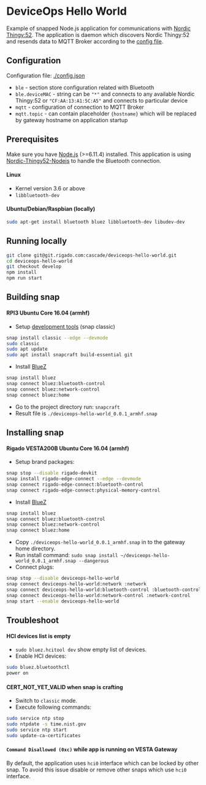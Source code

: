 DeviceOps Hello World
====
Example of snapped Node.js application for communications with [Nordic Thingy:52](https://www.nordicsemi.com/eng/Products/Nordic-Thingy-52).
The application is daemon which discovers Nordic Thingy:52 and resends data to MQTT Broker according to the [config file](./config.json).

## Configuration

Configuration file: [./config.json](./config.json)
 
 * `ble` - section store configuration related with Bluetooth
 * `ble.deviceMAC` - string can be `"*"` and connects to any available Nordic Thingy:52 or `"CF:AA:13:A1:5C:A5"` and connects to particular device
 * `mqtt` - configuration of connection to MQTT Broker
 * `mqtt.topic` - can contain placeholder `{hostname}` which will be replaced by gateway hostname on application startup

## Prerequisites

Make sure you have [Node.js](http://nodejs.org/) (>=6.11.4) installed.
This application is using [Nordic-Thingy52-Nodejs](https://github.com/NordicPlayground/Nordic-Thingy52-Nodejs) to handle the Bluetooth connection.

#### Linux

 * Kernel version 3.6 or above
 * ```libbluetooth-dev```

#### Ubuntu/Debian/Raspbian (locally)

```bash
sudo apt-get install bluetooth bluez libbluetooth-dev libudev-dev
```

## Running locally

```bash
git clone git@git.rigado.com:cascade/deviceops-hello-world.git
cd deviceops-hello-world
git checkout develop
npm install
npm run start
```

## Building snap

#### RPI3 Ubuntu Core 16.04 (armhf)

 * Setup [development tools](https://developer.ubuntu.com/core/get-started/developer-setup) (snap classic)

```bash
snap install classic --edge --devmode
sudo classic
sudo apt update
sudo apt install snapcraft build-essential git
```

 * Install [BlueZ](http://www.bluez.org/)

```bash
snap install bluez
snap connect bluez:bluetooth-control
snap connect bluez:network-control
snap connect bluez:home
```

 * Go to the project directory run: ```snapcraft```
 * Result file is `./deviceops-hello-world_0.0.1_armhf.snap`

## Installing snap

#### Rigado VESTA200B Ubuntu Core 16.04 (armhf)
 
 * Setup brand packages: 

```bash
snap stop --disable rigado-devkit
snap install rigado-edge-connect --edge --devmode
snap connect rigado-edge-connect:bluetooth-control
snap connect rigado-edge-connect:physical-memory-control
```

 * Install [BlueZ](http://www.bluez.org/)

```bash
snap install bluez
snap connect bluez:bluetooth-control
snap connect bluez:network-control
snap connect bluez:home
```

 * Copy `./deviceops-hello-world_0.0.1_armhf.snap` in to the gateway home directory.
 * Run install command: `sudo snap install ~/deviceops-hello-world_0.0.1_armhf.snap --dangerous`
 * Connect plugs:

```bash
snap stop --disable deviceops-hello-world
snap connect deviceops-hello-world:network :network
snap connect deviceops-hello-world:bluetooth-control :bluetooth-control
snap connect deviceops-hello-world:network-control :network-control
snap start --enable deviceops-hello-world
```

## Troubleshoot

#### HCI devices list is empty

 * `sudo bluez.hcitool dev` show empty list of devices. 
 * Enable HCI devices:

```bash
sudo bluez.bluetoothctl
power on
```

#### CERT_NOT_YET_VALID when snap is crafting
 
 * Switch to `classic` mode.
 * Execute following commands:

```bash
sudo service ntp stop
sudo ntpdate -s time.nist.gov
sudo service ntp start
sudo update-ca-certificates
```

#### `Command Disallowed (0xc)` while app is running on VESTA Gateway

By default, the application uses `hci0` interface which can be locked by other snap.
To avoid this issue disable or remove other snaps which use `hci0` interface.
